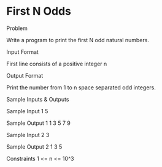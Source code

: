 # First N Odds

Problem


Write a program to print the first N odd natural numbers.


Input Format

First line consists of a positive integer n


Output Format

Print the number from 1 to n space separated odd integers.


Sample Inputs & Outputs

Sample Input 1
5

Sample Output 1
1 3 5 7 9 



Sample Input 2
3

Sample Output 2
1 3 5 



Constraints
1 <= n <= 10^3

